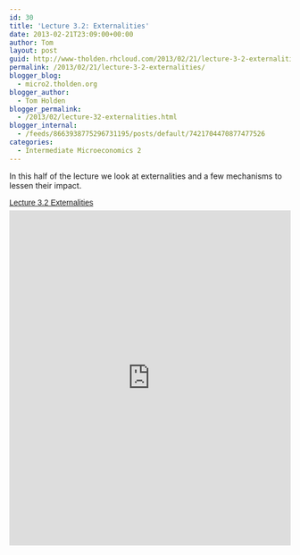 ```yaml
---
id: 30
title: 'Lecture 3.2: Externalities'
date: 2013-02-21T23:09:00+00:00
author: Tom
layout: post
guid: http://www-tholden.rhcloud.com/2013/02/21/lecture-3-2-externalities/
permalink: /2013/02/21/lecture-3-2-externalities/
blogger_blog:
  - micro2.tholden.org
blogger_author:
  - Tom Holden
blogger_permalink:
  - /2013/02/lecture-32-externalities.html
blogger_internal:
  - /feeds/8663938775296731195/posts/default/7421704470877477526
categories:
  - Intermediate Microeconomics 2
---
```

In this half of the lecture we look at externalities and a few mechanisms to lessen their impact. <p style=" margin: 12px auto 6px auto; font-family: Helvetica,Arial,Sans-serif; font-style: normal; font-variant: normal; font-weight: normal; font-size: 14px; line-height: normal; font-size-adjust: none; font-stretch: normal; -x-system-font: none; display: block;">   <a title="View Lecture 3.2 Externalities on Scribd" href="http://www.scribd.com/doc/126645342/Lecture-3-2-Externalities" style="text-decoration: underline;">Lecture 3.2 Externalities</a></p><iframe src="http://www.scribd.com/embeds/126645342/content?start_page=1&view_mode=scroll" data-auto-height="false" data-aspect-ratio="undefined" scrolling="no" width="100%" height="600" frameborder="0"></iframe>